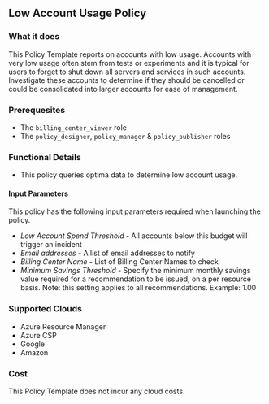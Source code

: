 ## Low Account Usage Policy

### What it does

This Policy Template reports on accounts with low usage. Accounts with very low usage often stem from tests or experiments and it is typical for users to forget to shut down all servers and services in such accounts. Investigate these accounts to determine if they should be cancelled or could be consolidated into larger accounts for ease of management.

### Prerequesites
- The `billing_center_viewer` role
- The `policy_designer`, `policy_manager` & `policy_publisher` roles

### Functional Details

- This policy queries optima data to determine low account usage. 

#### Input Parameters

This policy has the following input parameters required when launching the policy.

- *Low Account Spend Threshold* - All accounts below this budget will trigger an incident
- *Email addresses* - A list of email addresses to notify
- *Billing Center Name* - List of Billing Center Names to check
- *Minimum Savings Threshold* - Specify the minimum monthly savings value required for a recommendation to be issued, on a per resource basis. Note: this setting applies to all recommendations. Example: 1.00

### Supported Clouds

- Azure Resource Manager
- Azure CSP
- Google
- Amazon

### Cost

This Policy Template does not incur any cloud costs.
